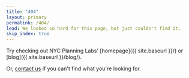 ```yaml
---
title: "404"
layout: primary
permalink: /404/
lead: We looked so hard for this page, but just couldn't find it.
skip_index: true
---
```


Try checking out NYC Planning Labs' [homepage]({{ site.baseurl }}/) or [blog]({{ site.baseurl }}/blog/).

Or, [contact us](mailto:labs_dl@planning.nyc.gov) if you can't find what you're looking for.
